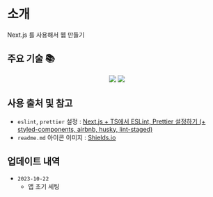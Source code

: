 # 소개

Next.js 를 사용해서 웹 만들기

## 주요 기술 📚

<p align="center">
  <img src="https://img.shields.io/badge/Next.js-000000?style=plastic&logo=nextdotjs" />
  <img src="https://img.shields.io/badge/Typescript-3178C6?style=plastic&logo=typescript&logoColor=white" />
</p>

## 사용 출처 및 참고

- `eslint`, `prettier` 설정 : [Next.js + TS에서 ESLint, Prettier 설정하기 (+ styled-components, airbnb, husky, lint-staged)](https://velog.io/@xmun74/Next.js-TS%EC%97%90%EC%84%9C-ESLint-Prettier-%EC%84%A4%EC%A0%95%ED%95%98%EA%B8%B0)
- `readme.md` 아이콘 이미지 : [Shields.io](https://shields.io/)

## 업데이트 내역

- `2023-10-22`
  - 앱 초기 세팅
